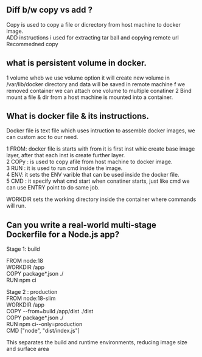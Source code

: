 ## Diff b/w copy vs add ?

Copy is used to copy a file or dicrectory from host machine to docker image.  
ADD instructions i used for extracting tar ball and copying remote url  
Recommedned copy  

## what is persistent volume in docker.

1 volume wheb we use volume option it will create new volume in /var/lib/docker directory and data will be saved in remote machine f we removed container we can attach one volume to multiple conatiner
2 Bind mount a file & dir from a host machine is mounted into a container.

## What is docker file & its instructions.
Docker file is text file which uses intruction to assemble docker images, we can custom acc to our need.  

1 FROM: docker file is starts with from it is first inst whic create base image layer, after that each inst is create further layer.  
2 COPy : is used to copy afile from host machine to docker image.  
3 RUN : it is used to run cmd inside the image.  
4 ENV: it sets the ENV varible that can be used inside the docker file.  
5 CMD : it specify what cmd start when conatiner starts, just like cmd we can use ENTRY point to do same job.  
 
WORKDIR  sets the working directory inside the container where commands will run.  

## Can you write a real-world multi-stage Dockerfile for a Node.js app?

 Stage 1: build  

FROM node:18   
WORKDIR /app  
COPY package*.json ./  
RUN npm ci  

Stage 2 : production  
FROM node:18-slim  
WORKDIR /app    
COPY --from=build /app/dist ./dist  
COPY package*.json ./  
RUN npm ci--only=production  
CMD ["node", "dist/index.js"]    

This separates the build and runtime environments, reducing image size and surface area



